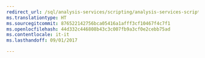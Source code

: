 ```yaml
---
redirect_url: /sql/analysis-services/scripting/analysis-services-scripting-language-assl-for-xmla
ms.translationtype: HT
ms.sourcegitcommit: 876522142756bca05416a1afff3cf10467f4c7f1
ms.openlocfilehash: 44d332c446808b43c3c007fb9a3cf0e2cebb75ad
ms.contentlocale: it-it
ms.lasthandoff: 09/01/2017

---
```


